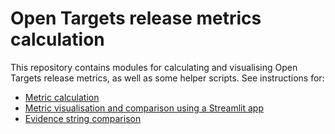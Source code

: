 # Open Targets release metrics calculation

This repository contains modules for calculating and visualising Open Targets release metrics, as well as some helper scripts. See instructions for:
* [Metric calculation](docs/metric-calculation.md)
* [Metric visualisation and comparison using a Streamlit app](docs/metric-visualisation.md)
* [Evidence string comparison](docs/evidence-string-comparison.md)
